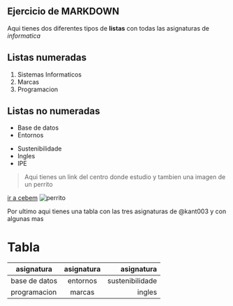 ## Ejercicio de MARKDOWN

Aqui tienes dos diferentes tipos de  **listas** con todas las asignaturas de *informatica*

## Listas numeradas
1. Sistemas Informaticos
2. Marcas
3. Programacion
   
## Listas no numeradas
- Base de datos
- Entornos

+ Sustenibilidade
+ Ingles
+ IPE

> Aqui tienes un link del centro donde estudio
> y tambien una imagen de un perrito

[ir a cebem](http://www.cebem.net)      ![perrito](https://picsum.photos/id/237/100/100)

Por ultimo aqui tienes una tabla con las tres asignaturas de @kant003 y con algunas mas

# Tabla
asignatura | asignatura | asignatura
--- | :---: | ---:
base de datos | entornos | sustenibilidade
programacion | marcas | ingles


